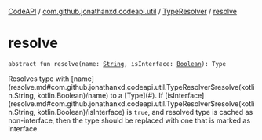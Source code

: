 [CodeAPI](../../index.md) / [com.github.jonathanxd.codeapi.util](../index.md) / [TypeResolver](index.md) / [resolve](.)

# resolve

`abstract fun resolve(name: `[`String`](https://kotlinlang.org/api/latest/jvm/stdlib/kotlin/-string/index.html)`, isInterface: `[`Boolean`](https://kotlinlang.org/api/latest/jvm/stdlib/kotlin/-boolean/index.html)`): Type`

Resolves type with [name](resolve.md#com.github.jonathanxd.codeapi.util.TypeResolver$resolve(kotlin.String, kotlin.Boolean)/name) to a [Type](#). If [isInterface](resolve.md#com.github.jonathanxd.codeapi.util.TypeResolver$resolve(kotlin.String, kotlin.Boolean)/isInterface) is `true`, and resolved
type is cached as non-interface, then the type should be replaced with one that is marked as interface.

